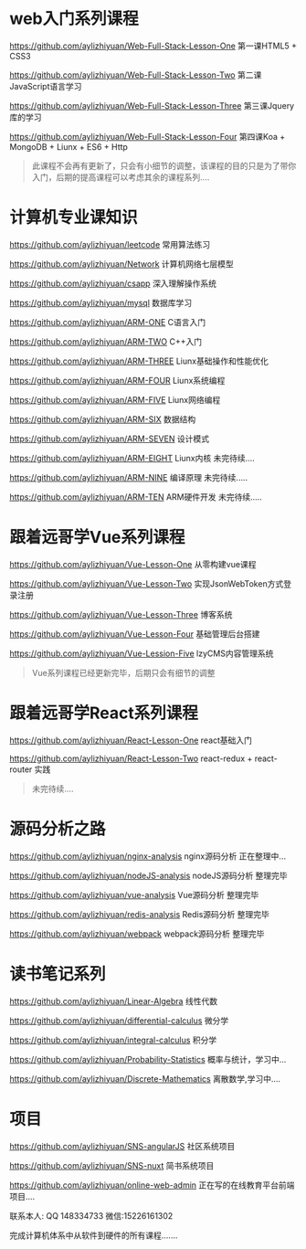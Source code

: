 # web入门系列课程


https://github.com/aylizhiyuan/Web-Full-Stack-Lesson-One 第一课HTML5 + CSS3

https://github.com/aylizhiyuan/Web-Full-Stack-Lesson-Two 第二课JavaScript语言学习

https://github.com/aylizhiyuan/Web-Full-Stack-Lesson-Three 第三课Jquery库的学习

https://github.com/aylizhiyuan/Web-Full-Stack-Lesson-Four 第四课Koa + MongoDB + Liunx + ES6 + Http


> 此课程不会再有更新了，只会有小细节的调整，该课程的目的只是为了带你入门，后期的提高课程可以考虑其余的课程系列....


# 计算机专业课知识

https://github.com/aylizhiyuan/leetcode 常用算法练习

https://github.com/aylizhiyuan/Network 计算机网络七层模型

https://github.com/aylizhiyuan/csapp 深入理解操作系统

https://github.com/aylizhiyuan/mysql 数据库学习

https://github.com/aylizhiyuan/ARM-ONE C语言入门

https://github.com/aylizhiyuan/ARM-TWO C++入门

https://github.com/aylizhiyuan/ARM-THREE Liunx基础操作和性能优化

https://github.com/aylizhiyuan/ARM-FOUR Liunx系统编程

https://github.com/aylizhiyuan/ARM-FIVE Liunx网络编程

https://github.com/aylizhiyuan/ARM-SIX 数据结构

https://github.com/aylizhiyuan/ARM-SEVEN 设计模式

https://github.com/aylizhiyuan/ARM-EIGHT Liunx内核 未完待续....

https://github.com/aylizhiyuan/ARM-NINE  编译原理 未完待续.....

https://github.com/aylizhiyuan/ARM-TEN   ARM硬件开发 未完待续.....

# 跟着远哥学Vue系列课程

https://github.com/aylizhiyuan/Vue-Lesson-One 从零构建vue课程

https://github.com/aylizhiyuan/Vue-Lesson-Two 实现JsonWebToken方式登录注册

https://github.com/aylizhiyuan/Vue-Lesson-Three 博客系统

https://github.com/aylizhiyuan/Vue-Lesson-Four 基础管理后台搭建

https://github.com/aylizhiyuan/Vue-Lession-Five lzyCMS内容管理系统

> Vue系列课程已经更新完毕，后期只会有细节的调整

# 跟着远哥学React系列课程

https://github.com/aylizhiyuan/React-Lesson-One react基础入门

https://github.com/aylizhiyuan/React-Lesson-Two react-redux + react-router 实践

> 未完待续....


# 源码分析之路

https://github.com/aylizhiyuan/nginx-analysis nginx源码分析 正在整理中...

https://github.com/aylizhiyuan/nodeJS-analysis nodeJS源码分析 整理完毕

https://github.com/aylizhiyuan/vue-analysis Vue源码分析 整理完毕

https://github.com/aylizhiyuan/redis-analysis Redis源码分析 整理完毕

https://github.com/aylizhiyuan/webpack webpack源码分析 整理完毕


# 读书笔记系列

https://github.com/aylizhiyuan/Linear-Algebra 线性代数

https://github.com/aylizhiyuan/differential-calculus 微分学

https://github.com/aylizhiyuan/integral-calculus 积分学

https://github.com/aylizhiyuan/Probability-Statistics 概率与统计，学习中...

https://github.com/aylizhiyuan/Discrete-Mathematics 离散数学,学习中....


# 项目

https://github.com/aylizhiyuan/SNS-angularJS  社区系统项目

https://github.com/aylizhiyuan/SNS-nuxt  简书系统项目

https://github.com/aylizhiyuan/online-web-admin 正在写的在线教育平台前端项目....


联系本人: QQ 148334733 微信:15226161302


完成计算机体系中从软件到硬件的所有课程.......
